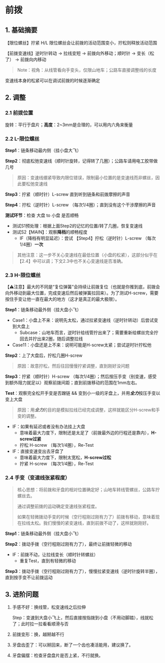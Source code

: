 # 前拨

## 1. 基础摘要

【限位螺丝】拧紧 H/L 限位螺丝会让前拨的活动范围变小，拧松则释放活动范围

【前拨变速线】逆时针转动 -> 拉线变短 -> 前拨向外移动；顺时针 -> 变长（松了） -> 前拨向内移动

>  Note：视角：从线管看向手变头，仅限山地车；公路车直接调整线的长度

变速线本身的松紧可以在调试前拨的时候逐渐确定

## 2. 调整

### 2.1 前拨位置

旋转：平行于盘片；**高度**：2~3mm是合理的，可以用内六角来衡量

### 2.2 L-限位螺丝

**Step1**：链条移动最内侧（挂小盘大飞）

**Step2**：彻底松弛变速线（顺时针旋转，记得转了几圈）；公路车请用电工胶带做几号

> 原因：变速线绷紧导致内限位错误，限制最小位置的是变速线而非螺丝，因此要松弛变速线

**Step3**：拧紧（顺时针）L-screw 直到听到链条和前拨摩擦的声音

**Step4**：拧松（逆时针）L-screw （每次1/4圈）；直到没有这个干涉摩擦的声音

**测试环节**：检查 大盘 to 小盘 是否顺畅

- 测试S1预处理：根据上面Step2的记忆的位置/转了几圈，恢复变速线
- 测试S2【MAIN】：观察**降档**的顺畅程度
    - IF（降档有明显延迟）：尝试 【Step4】拧松（逆时针）L-screw （每次1/4圈）**一次**

> 其他注意：这一步不关心变速线在最低位置（小盘的松紧），这部分似乎在【2.4】中可以调；下文2.3中也不关心变速线是否准确。

### 2.3 H-限位螺丝

【⚠️注意】最大的不同是“复位弹簧”会持续让前拨复位（也就是你推到底，前拨会向外移动到最大位置，完成变速后然后被弹簧拉回来）。为了测试H-screw，需要按住手变让他一直在最大的地方（这才是真正的最大极限）。

**Step1**：链条移动最外侧（挂大盘小飞）

- Case1：小盘上不来：说明先太松，通过拉紧变速线（逆时针转动）后尝试变到大盘上
    - Subcase：山地车而言，逆时针给线管拧出来了；需要重新给螺丝完全拧回去并拧出来2圈，随后调整拉线
- Case11：小盘还是上不来：说明可能是H-screw太紧；尝试逆时针拧松他

**Step2**：上了大盘后，拧松几圈H-screw

> 原因：故意拧松，然后往回慢慢拧紧调整，直到刚好没问题

**Step3**：拧紧（顺时针）H-screw （每次1/4圈）；然后按压手变（别变速，感受到额外阻力就足以）观察前拨间距；直到前拨移动的范围在1mm左右。

**Test**：观察完全松开手变是否蹭链 && 变到小一级的牙盘上，并用***全力***按压手变以变上大盘

> 原因：用***全力***的目的是模拟拉线已经完成调整，这样就能区分H-screw和手变的调整。

- IF：如果有延迟或者没有办法挂上大盘
    - 意味着最大力度下，限制还是太足了（前拨最外边的行程还是靠内），**H-screw过紧**
    - 拧松 H-screw （每次1/4圈），Re-Test
- IF：直接变速变出去牙盘了
    - 意味着最大力度下，限制太宽松，**H-screw过松**
    - 拧紧 H-screw （每次1/4圈），Re-Test

### 2.4 手变（变速线张紧程度）

> 核心思想：将前拨和牙盘的相对位置确定好；山地车转线管螺丝，公路车拧螺丝去。
>
> 通过调整前拨的运动确定变速线张紧程度。
>
> 如果在轻微拨动手变的时候（空行程刚过刚有力了）前拨有移动，意味着现在拉线太松。我们慢慢的紧变速线，直到前拨不动了，这样就刚刚好。

**Step1**：链条移动最外侧（挂大盘小飞）

**Step2**：拨动手拨（空行程刚过刚有力了），最终让前拨轻微的移动

- IF：前拨不动，让拉线变长（顺时针转螺丝）
    - 重复Test，直到有轻微的移动

**Step3**：拨动手拨（空行程刚过刚有力了），慢慢拉紧变速线（逆时针旋转半圈），直到按手变不让前拨运动



## 3. 进阶问题

1. 手感不好：换线管，松变速线之后拉伸

    Step：变速到大盘小飞上，然后直接按指拨到小盘（不用动脚踏），线就松了；此时拉一拉看看顺滑与否

2. 前拨变形：换，越掰越不行

3. 牙盘齿歪了：可以掰回来，断了一个齿也凑活能用，建议换了。

4. 牙盘偏摆：检查牙盘盘片是否上紧，不行就换。